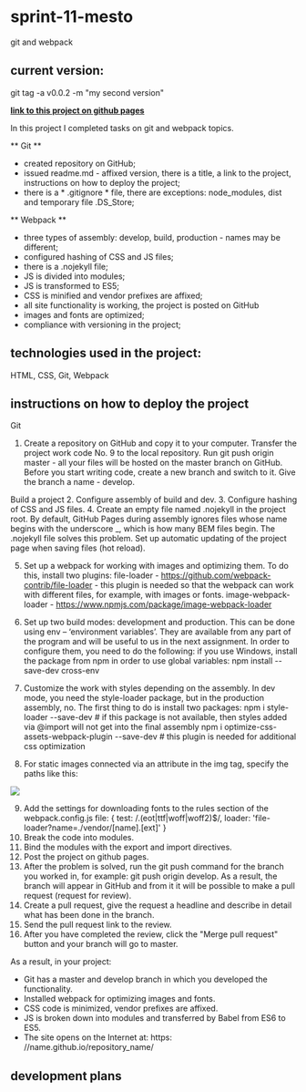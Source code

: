 # **sprint-11-mesto**
git and webpack

## current version:
git tag -a v0.0.2 -m "my second version"

[**link to this project on github pages**](https://leannalight.github.io/sprint-11/)

In this project I completed tasks on git and webpack topics.

** Git **

- created repository on GitHub;
- issued readme.md - affixed version, there is a title, a link to the project, instructions on how to deploy the project;
- there is a * .gitignore * file, there are exceptions: node_modules, dist and temporary file .DS_Store;

** Webpack **

- three types of assembly: develop, build, production - names may be different;
- configured hashing of CSS and JS files;
- there is a .nojekyll file;
- JS is divided into modules;
- JS is transformed to ES5;
- CSS is minified and vendor prefixes are affixed;
- all site functionality is working, the project is posted on GitHub
- images and fonts are optimized;
- compliance with versioning in the project;

## technologies used in the project:
HTML,
CSS,
Git,
Webpack

## instructions on how to deploy the project

Git
1.	Create a repository on GitHub and copy it to your computer. Transfer the project work code No. 9 to the local repository. Run git push origin master - all your files will be hosted on the master branch on GitHub. Before you start writing code, create a new branch and switch to it. Give the branch a name - develop.

Build a project
2. Configure assembly of build and dev.
3. Configure hashing of CSS and JS files.
4. Create an empty file named .nojekyll in the project root. By default, GitHub Pages during assembly ignores files whose name begins with the underscore _, which is how many BEM files begin. The .nojekyll file solves this problem.
Set up automatic updating of the project page when saving files (hot reload).

5.  Set up a webpack for working with images and optimizing them. To do this, install two plugins: file-loader - https://github.com/webpack-contrib/file-loader - this plugin is needed so that the webpack can work with different files, for example, with images or fonts. image-webpack-loader - https://www.npmjs.com/package/image-webpack-loader

6. Set up two build modes: development and production. This can be done using env – ‘environment variables’. They are available from any part of the program and will be useful to us in the next assignment. In order to configure them, you need to do the following: if you use Windows, install the package from npm in order to use global variables: npm install --save-dev cross-env

7. Customize the work with styles depending on the assembly. In dev mode, you need the style-loader package, but in the production assembly, no.
The first thing to do is install two packages:
npm i style-loader --save-dev # if this package is not available, then styles added via @import will not get into the final assembly
npm i optimize-css-assets-webpack-plugin --save-dev # this plugin is needed for additional css optimization

8. For static images connected via an attribute in the img tag, specify the paths like this:
<img src = "<% = require ('./ images / logo.svg').default %>">

9. Add the settings for downloading fonts to the rules section of the webpack.config.js file:
{
    test: /\.(eot|ttf|woff|woff2)$/,
    loader: 'file-loader?name=./vendor/[name].[ext]'
}
10. Break the code into modules.
11. Bind the modules with the export and import directives.
12. Post the project on github pages.
13. After the problem is solved, run the git push command for the branch you worked in, for example: git push origin develop. As a result, the branch will appear in GitHub and from it it will be possible to make a pull request (request for review).
14. Create a pull request, give the request a headline and describe in detail what has been done in the branch.
15. Send the pull request link to the review.
16. After you have completed the review, click the "Merge pull request" button and your branch will go to master.

As a result, in your project:
- Git has a master and develop branch in which you developed the functionality.
- Installed webpack for optimizing images and fonts.
- CSS code is minimized, vendor prefixes are affixed.
- JS is broken down into modules and transferred by Babel from ES6 to ES5.
- The site opens on the Internet at: https: //name.github.io/repository_name/

## development plans


